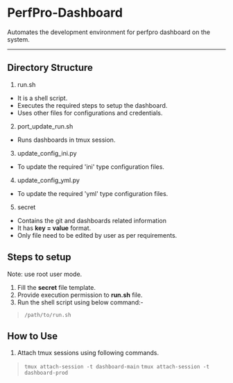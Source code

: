 # PerfPro-Dashboard
Automates the development environment for perfpro dashboard on the system.

---

## Directory Structure

1. run.sh
 - It is a shell script.
 - Executes the required steps to setup the dashboard.
 - Uses other files for configurations and credentials.

2. port_update_run.sh
 - Runs dashboards in tmux session.

3. update_config_ini.py
 - To update the required 'ini' type configuration files.

4. update_config_yml.py
 - To update the required 'yml' type configuration files.

5.  secret
 - Contains the git and dashboards related information
 - It has **key = value** format.
 - Only file need to be edited by user as per requirements.

## Steps to setup
Note: use root user mode.

1. Fill the **secret** file template.
2. Provide execution permission to **run.sh** file.
3. Run the shell script using below command:-
  > `/path/to/run.sh`

## How to Use

1. Attach tmux sessions using following commands.
 > `tmux attach-session -t dashboard-main`
 > `tmux attach-session -t dashboard-prod`

